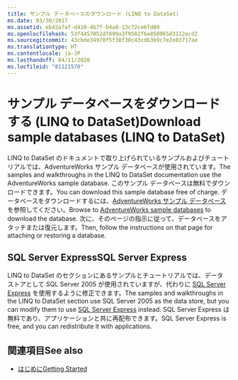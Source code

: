 ```yaml
---
title: サンプル データベースのダウンロード (LINQ to DataSet)
ms.date: 03/30/2017
ms.assetid: eb42a7af-d410-4b7f-b4a8-13c72ce6fd09
ms.openlocfilehash: 53f4457052df899a3f9582f6e850965d3112ecd2
ms.sourcegitcommit: 43cbde34970f5f38f30c43cd63b9c7e2e83717ae
ms.translationtype: HT
ms.contentlocale: ja-JP
ms.lasthandoff: 04/11/2020
ms.locfileid: "81121570"
---
```

# <a name="download-sample-databases-linq-to-dataset"></a><span data-ttu-id="65986-102">サンプル データベースをダウンロードする (LINQ to DataSet)</span><span class="sxs-lookup"><span data-stu-id="65986-102">Download sample databases (LINQ to DataSet)</span></span>

<span data-ttu-id="65986-103">LINQ to DataSet のドキュメントで取り上げられているサンプルおよびチュートリアルでは、AdventureWorks サンプル データベースが使用されています。</span><span class="sxs-lookup"><span data-stu-id="65986-103">The samples and walkthroughs in the LINQ to DataSet documentation use the AdventureWorks sample database.</span></span> <span data-ttu-id="65986-104">このサンプル データベースは無料でダウンロードできます。</span><span class="sxs-lookup"><span data-stu-id="65986-104">You can download this sample database free of charge.</span></span> <span data-ttu-id="65986-105">データベースをダウンロードするには、[AdventureWorks サンプル データベース](https://github.com/Microsoft/sql-server-samples/releases/tag/adventureworks)を参照してください。</span><span class="sxs-lookup"><span data-stu-id="65986-105">Browse to [AdventureWorks sample databases](https://github.com/Microsoft/sql-server-samples/releases/tag/adventureworks) to download the database.</span></span> <span data-ttu-id="65986-106">次に、そのページの指示に従って、データベースをアタッチまたは復元します。</span><span class="sxs-lookup"><span data-stu-id="65986-106">Then, follow the instructions on that page for attaching or restoring a database.</span></span>
  
## <a name="sql-server-express"></a><span data-ttu-id="65986-107">SQL Server Express</span><span class="sxs-lookup"><span data-stu-id="65986-107">SQL Server Express</span></span>

<span data-ttu-id="65986-108">LINQ to DataSet のセクションにあるサンプルとチュートリアルでは、データ ストアとして SQL Server 2005 が使用されていますが、代わりに [SQL Server Express](https://go.microsoft.com/fwlink/?linkid=866658) を使用するように修正できます。</span><span class="sxs-lookup"><span data-stu-id="65986-108">The samples and walkthroughs in the LINQ to DataSet section use SQL Server 2005 as the data store, but you can modify them to use [SQL Server Express](https://go.microsoft.com/fwlink/?linkid=866658) instead.</span></span> <span data-ttu-id="65986-109">SQL Server Express は無料であり、アプリケーションと共に再配布できます。</span><span class="sxs-lookup"><span data-stu-id="65986-109">SQL Server Express is free, and you can redistribute it with applications.</span></span>
  
## <a name="see-also"></a><span data-ttu-id="65986-110">関連項目</span><span class="sxs-lookup"><span data-stu-id="65986-110">See also</span></span>

- [<span data-ttu-id="65986-111">はじめに</span><span class="sxs-lookup"><span data-stu-id="65986-111">Getting Started</span></span>](getting-started-linq-to-dataset.md)
